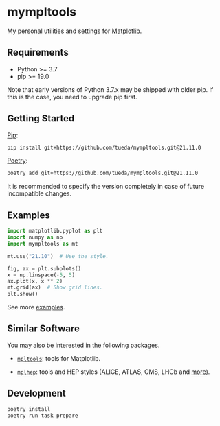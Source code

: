 mympltools
==========

My personal utilities and settings for [Matplotlib](https://matplotlib.org/).


Requirements
------------

- Python >= 3.7
- pip >= 19.0

Note that early versions of Python 3.7.x may be shipped with older pip.
If this is the case, you need to upgrade pip first.


Getting Started
---------------

[Pip](https://pip.pypa.io/en/stable/):
```bash
pip install git+https://github.com/tueda/mympltools.git@21.11.0
```

[Poetry](https://python-poetry.org/):
```bash
poetry add git+https://github.com/tueda/mympltools.git@21.11.0
```

It is recommended to specify the version completely in case of future incompatible changes.


Examples
--------

```python
import matplotlib.pyplot as plt
import numpy as np
import mympltools as mt

mt.use("21.10")  # Use the style.

fig, ax = plt.subplots()
x = np.linspace(-5, 5)
ax.plot(x, x ** 2)
mt.grid(ax)  # Show grid lines.
plt.show()
```

See more [examples](https://github.com/tueda/mympltools/blob/main/examples/Examples.ipynb).


Similar Software
----------------

You may also be interested in the following packages.

- [`mpltools`](https://github.com/tonysyu/mpltools): tools for Matplotlib.

- [`mplhep`](https://github.com/scikit-hep/mplhep): tools and HEP styles (ALICE, ATLAS, CMS, LHCb and [more](https://github.com/scikit-hep/mplhep/blob/fd3d12414f73b46d3955ccca38af2cc7ccf48961/src/mplhep/styles/__init__.py#L88-L90)).


Development
-----------

```bash
poetry install
poetry run task prepare
```
